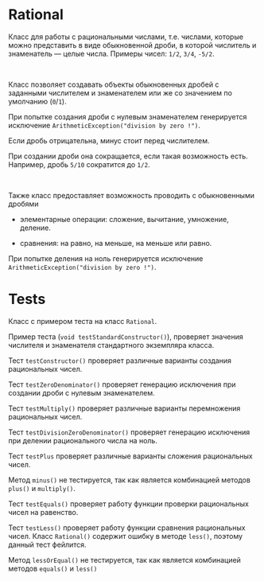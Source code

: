 # Rational
Класс для работы с рациональными числами, т.е. числами, которые можно представить в виде обыкновенной дроби, в которой числитель и знаменатель — целые числа. Примеры чисел: `1/2`, `3/4`, `-5/2`.

&nbsp;

Класс позволяет создавать объекты обыкновенных дробей с заданными числителем и знаменателем или же со значением по умолчанию (`0`/`1`).

При попытке создания дроби с нулевым знаменателем генерируется исключение `ArithmeticException("division by zero !")`.

Если дробь отрицательна, минус стоит перед числителем.

При создании дроби она сокращается, если такая возможность есть. Например, дробь `5/10` сократится до `1/2`.

&nbsp;

Также класс предоставляет возможность проводить с обыкновенными дробями

- элементарные операции: сложение, вычитание, умножение, деление.

- сравнения: на равно, на меньше, на меньше или равно.

При попытке деления на ноль генерируется исключение `ArithmeticException("division by zero !")`.

# Tests
Класс с примером теста на класс `Rational`. 

Пример теста (`void testStandardConstructor()`), проверяет значения числителя и знаменателя стандартного экземпляра класса.

Тест `testConstructor()` проверяет различные варианты создания рациональных чисел.

Тест `testZeroDenominator()` проверяет генерацию исключения при создании дроби с нулевым знаменателем.

Тест `testMultiply()` проверяет различные варианты перемножения рациональных чисел.

Тест `testDivisionZeroDenominator()` проверяет генерацию исключения при делении рационального числа на ноль.

Тест `testPlus` проверяет различные варианты сложения рациональных чисел. 

Метод `minus()` не тестируется, так как является комбинацией методов `plus()` и `multiply()`.

Тест `testEquals()` проверяет работу функции проверки рациональных чисел на равенство.

Тест `testLess()` проверяет работу функции сравнения рациональных чисел. Класс `Rational()` содержит ошибку в методе `less()`, поэтому данный тест фейлится.

Метод `lessOrEqual()` не тестируется, так как является комбинацией методов `equals()` и `less()`